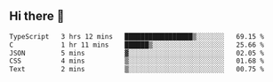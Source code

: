 ## Hi there 👋

 <!--START_SECTION:waka-->

```txt
TypeScript   3 hrs 12 mins   █████████████████▒░░░░░░░   69.15 %
C            1 hr 11 mins    ██████▒░░░░░░░░░░░░░░░░░░   25.66 %
JSON         5 mins          ▓░░░░░░░░░░░░░░░░░░░░░░░░   02.05 %
CSS          4 mins          ▒░░░░░░░░░░░░░░░░░░░░░░░░   01.68 %
Text         2 mins          ▒░░░░░░░░░░░░░░░░░░░░░░░░   00.75 %
```

<!--END_SECTION:waka-->

<!--
**ValentinRapp/ValentinRapp** is a ✨ _special_ ✨ repository because its `README.md` (this file) appears on your GitHub profile.

Here are some ideas to get you started:

- 🔭 I’m currently working on ...
- 🌱 I’m currently learning ...
- 👯 I’m looking to collaborate on ...
- 🤔 I’m looking for help with ...
- 💬 Ask me about ...
- 📫 How to reach me: ...
- 😄 Pronouns: ...
- ⚡ Fun fact: ...
-->
